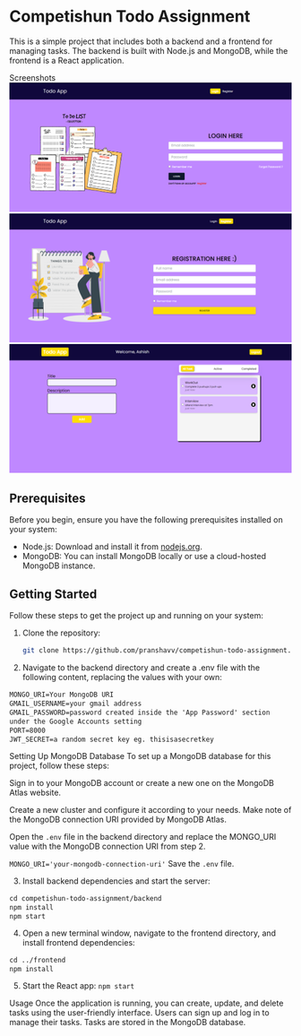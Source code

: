# Competishun Todo Assignment

This is a simple project that includes both a backend and a frontend for managing tasks. The backend is built with Node.js and MongoDB, while the frontend is a React application.

Screenshots
![Login](./images/login.png)
![Register](./images/register.png)
![Dashboard](./images/dashboard.png)


## Prerequisites

Before you begin, ensure you have the following prerequisites installed on your system:

- Node.js: Download and install it from [nodejs.org](https://nodejs.org/).
- MongoDB: You can install MongoDB locally or use a cloud-hosted MongoDB instance.

## Getting Started

Follow these steps to get the project up and running on your system:

1. Clone the repository:

   ```bash
   git clone https://github.com/pranshavv/competishun-todo-assignment.git

2. Navigate to the backend directory and create a .env file with the following content, replacing the values with your own:

```
MONGO_URI=Your MongoDB URI
GMAIL_USERNAME=your gmail address 
GMAIL_PASSWORD=password created inside the 'App Password' section under the Google Accounts setting
PORT=8000
JWT_SECRET=a random secret key eg. thisisasecretkey
```

Setting Up MongoDB Database
To set up a MongoDB database for this project, follow these steps:

Sign in to your MongoDB account or create a new one on the MongoDB Atlas website.

Create a new cluster and configure it according to your needs. Make note of the MongoDB connection URI provided by MongoDB Atlas.

Open the ```.env``` file in the backend directory and replace the MONGO_URI value with the MongoDB connection URI from step 2.

```MONGO_URI='your-mongodb-connection-uri'```
Save the ```.env``` file.

3. Install backend dependencies and start the server:

```
cd competishun-todo-assignment/backend
npm install
npm start
```

4. Open a new terminal window, navigate to the frontend directory, and install frontend dependencies:
```
cd ../frontend
npm install
```
5. Start the React app:
```npm start```

Usage
Once the application is running, you can create, update, and delete tasks using the user-friendly interface.
Users can sign up and log in to manage their tasks.
Tasks are stored in the MongoDB database.

